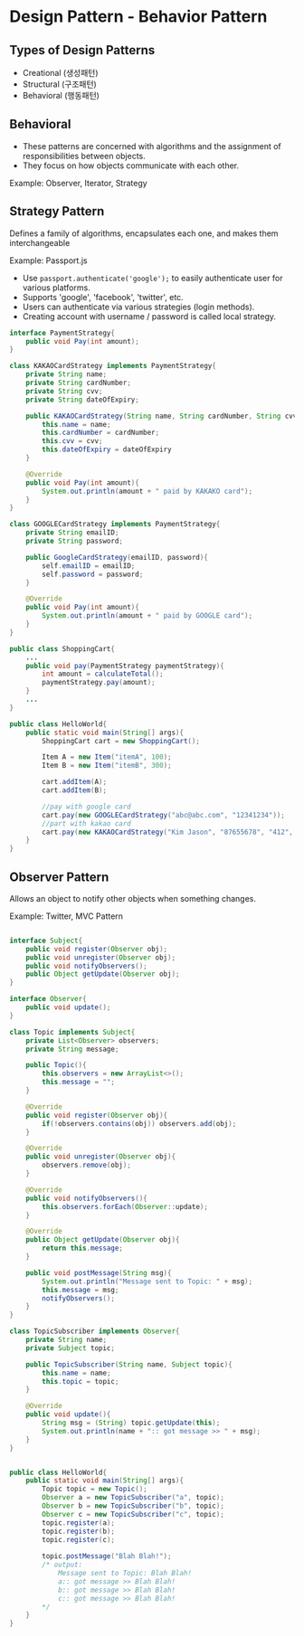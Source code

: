 # Design Pattern - Behavior Pattern

## Types of Design Patterns
- Creational (생성패턴)
- Structural (구조패턴)
- Behavioral (행동패턴)

## Behavioral
- These patterns are concerned with algorithms and the assignment of responsibilities between objects. 
- They focus on how objects communicate with each other.

Example: Observer, Iterator, Strategy

## Strategy Pattern
Defines a family of algorithms, encapsulates each one, and makes them interchangeable

Example: Passport.js
- Use ```passport.authenticate('google');``` to easily authenticate user for various platforms.
- Supports 'google', 'facebook', 'twitter', etc.
- Users can authenticate via various strategies (login methods).
- Creating account with username / password is called local strategy.

```java
interface PaymentStrategy{
    public void Pay(int amount);    
}

class KAKAOCardStrategy implements PaymentStrategy{
    private String name;
    private String cardNumber;
    private String cvv;
    private String dateOfExpiry;

    public KAKAOCardStrategy(String name, String cardNumber, String cvv, String dateOfExpiry){
        this.name = name;
        this.cardNumber = cardNumber;
        this.cvv = cvv;
        this.dateOfExpiry = dateOfExpiry
    }

    @Override
    public void Pay(int amount){
        System.out.println(amount + " paid by KAKAKO card");
    }
}

class GOOGLECardStrategy implements PaymentStrategy{
    private String emailID;
    private String password;

    public GoogleCardStrategy(emailID, password){
        self.emailID = emailID;
        self.password = password;
    }

    @Override
    public void Pay(int amount){
        System.out.println(amount + " paid by GOOGLE card");
    }
}

public class ShoppingCart{
    ...
    public void pay(PaymentStrategy paymentStrategy){
        int amount = calculateTotal();
        paymentStrategy.pay(amount);
    }
    ...
}

public class HelloWorld{
    public static void main(String[] args){
        ShoppingCart cart = new ShoppingCart();

        Item A = new Item("itemA", 100);
        Item B = new Item("itemB", 300);

        cart.addItem(A);
        cart.addItem(B);

        //pay with google card
        cart.pay(new GOOGLECardStrategy("abc@abc.com", "12341234"));
        //part with kakao card
        cart.pay(new KAKAOCardStrategy("Kim Jason", "87655678", "412", "12/05"));
    }
}

```

## Observer Pattern
Allows an object to notify other objects when something changes.

Example: Twitter, MVC Pattern

```java

interface Subject{
    public void register(Observer obj);
    public void unregister(Observer obj);
    public void notifyObservers();
    public Object getUpdate(Observer obj);    
}

interface Observer{
    public void update();
}

class Topic implements Subject{
    private List<Observer> observers;
    private String message;

    public Topic(){
        this.observers = new ArrayList<>();
        this.message = "";
    }

    @Override
    public void register(Observer obj){
        if(!observers.contains(obj)) observers.add(obj);
    }

    @Override
    public void unregister(Observer obj){
        observers.remove(obj);
    }

    @Override
    public void notifyObservers(){
        this.observers.forEach(Observer::update);
    }

    @Override
    public Object getUpdate(Observer obj){
        return this.message;
    }

    public void postMessage(String msg){
        System.out.println("Message sent to Topic: " + msg);
        this.message = msg;
        notifyObservers();
    }
}

class TopicSubscriber implements Observer{
    private String name;
    private Subject topic;

    public TopicSubscriber(String name, Subject topic){
        this.name = name;
        this.topic = topic;
    }

    @Override
    public void update(){
        String msg = (String) topic.getUpdate(this);
        System.out.println(name + ":: got message >> " + msg);
    }
}


public class HelloWorld{
    public static void main(String[] args){
        Topic topic = new Topic();
        Observer a = new TopicSubscriber("a", topic);
        Observer b = new TopicSubscriber("b", topic);
        Observer c = new TopicSubscriber("c", topic);
        topic.register(a);
        topic.register(b);
        topic.register(c);
        
        topic.postMessage("Blah Blah!");
        /* output:
            Message sent to Topic: Blah Blah!
            a:: got message >> Blah Blah!
            b:: got message >> Blah Blah!
            c:: got message >> Blah Blah!
        */
    }
}

```